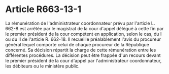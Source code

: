 # Article R663-13-1

<div align="left">La rémunération de l'administrateur coordonnateur prévu par l'article L. 662-8 est arrêtée par le magistrat de la cour d'appel délégué à cette fin par le premier président de la cour compétent en application, selon le cas, du I ou du II de l'article R. 662-18. Il recueille préalablement l'avis du procureur général lequel comporte celui de chaque procureur de la République concerné. Sa décision répartit la charge de cette rémunération entre les différentes procédures. La décision peut être frappée d'un recours devant le premier président de la cour d'appel par l'administrateur coordonnateur, les débiteurs ou le ministère public.</div>
